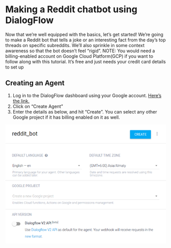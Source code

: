 
# Making a Reddit chatbot using DialogFlow
Now that we’re well equipped with the basics, let’s get started! We’re going to make a Reddit bot that tells a joke or an interesting fact from the day’s top threads on specific subreddits. We’ll also sprinkle in some context awareness so that the bot doesn’t feel “rigid”.
NOTE: You would need a billing-enabled account on Google Cloud Platform(GCP) if you want to follow along with this tutorial. It’s free and just needs your credit card details to set up


## Creating an Agent
1. Log in to the DialogFlow dashboard using your Google account. [Here’s the link.](https://console.dialogflow.com/api-client/#/login)
2. Click on “Create Agent”
3. Enter the details as below, and hit “Create”. You can select any other Google project if it has billing enabled on it as well.
<img src = "../images/1.png">


